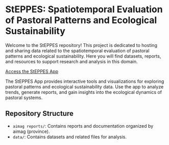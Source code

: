 # StEPPES: Spatiotemporal Evaluation of Pastoral Patterns and Ecological Sustainability

Welcome to the StEPPES repository! This project is dedicated to hosting and sharing data related to the spatiotemporal evaluation of pastoral patterns and ecological sustainability. Here you will find datasets, reports, and resources to support research and analysis in this domain.

[Access the StEPPES App](https://steppes.onrender.com/)

The StEPPES App provides interactive tools and visualizations for exploring pastoral patterns and ecological sustainability data. Use the app to analyze trends, generate reports, and gain insights into the ecological dynamics of pastoral systems.

## Repository Structure
- `aimag reports/`: Contains reports and documentation organized by aimag (province).
- `data/`: Contains datasets and related files for analysis.
